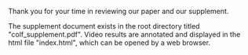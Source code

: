 Thank you for your time in reviewing our paper and our supplement. 

The supplement document exists in the root directory titled "colf_supplement.pdf". 
Video results are annotated and displayed in the html file "index.html", which
can be opened by a web browser.
